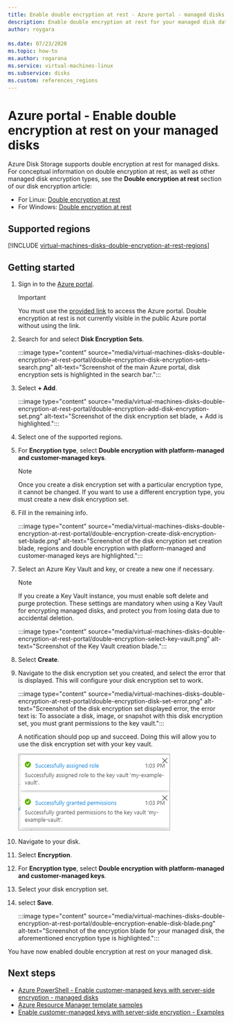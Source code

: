```yaml
---
title: Enable double encryption at rest - Azure portal - managed disks
description: Enable double encryption at rest for your managed disk data using the Azure portal.
author: roygara

ms.date: 07/23/2020
ms.topic: how-to
ms.author: rogarana
ms.service: virtual-machines-linux
ms.subservice: disks
ms.custom: references_regions
---
```


# Azure portal - Enable double encryption at rest on your managed disks

Azure Disk Storage supports double encryption at rest for managed disks. For conceptual information on double encryption at rest, as well as other managed disk encryption types, see the **Double encryption at rest** section of our disk encryption article:

- For Linux: [Double encryption at rest](./linux/disk-encryption.md#double-encryption-at-rest)
- For Windows: [Double encryption at rest](./windows/disk-encryption.md#double-encryption-at-rest)

## Supported regions

[!INCLUDE [virtual-machines-disks-double-encryption-at-rest-regions](../../includes/virtual-machines-disks-double-encryption-at-rest-regions.md)]

## Getting started

1. Sign in to the [Azure portal](https://aka.ms/diskencryptionupdates).

    > [!IMPORTANT]
    > You must use the [provided link](https://aka.ms/diskencryptionupdates) to access the Azure portal. Double encryption at rest is not currently visible in the public Azure portal without using the link.

1. Search for and select **Disk Encryption Sets**.

    :::image type="content" source="media/virtual-machines-disks-double-encryption-at-rest-portal/double-encryption-disk-encryption-sets-search.png" alt-text="Screenshot of the main Azure portal, disk encryption sets is highlighted in the search bar.":::

1. Select **+ Add**.

    :::image type="content" source="media/virtual-machines-disks-double-encryption-at-rest-portal/double-encryption-add-disk-encryption-set.png" alt-text="Screenshot of the disk encryption set blade, + Add is highlighted.":::

1. Select one of the supported regions.
1. For **Encryption type**, select **Double encryption with platform-managed and customer-managed keys**.

    > [!NOTE]
    > Once you create a disk encryption set with a particular encryption type, it cannot be changed. If you want to use a different encryption type, you must create a new disk encryption set.

1. Fill in the remaining info.

    :::image type="content" source="media/virtual-machines-disks-double-encryption-at-rest-portal/double-encryption-create-disk-encryption-set-blade.png" alt-text="Screenshot of the disk encryption set creation blade, regions and double encryption with platform-managed and customer-managed keys are highlighted.":::

1. Select an Azure Key Vault and key, or create a new one if necessary.

    > [!NOTE]
    > If you create a Key Vault instance, you must enable soft delete and purge protection. These settings are mandatory when using a Key Vault for encrypting managed disks, and protect you from losing data due to accidental deletion.

    :::image type="content" source="media/virtual-machines-disks-double-encryption-at-rest-portal/double-encryption-select-key-vault.png" alt-text="Screenshot of the Key Vault creation blade.":::

1. Select **Create**.
1. Navigate to the disk encryption set you created, and select the error that is displayed. This will configure your disk encryption set to work.

    :::image type="content" source="media/virtual-machines-disks-double-encryption-at-rest-portal/double-encryption-disk-set-error.png" alt-text="Screenshot of the disk encryption set displayed error, the error text is: To associate a disk, image, or snapshot with this disk encryption set, you must grant permissions to the key vault.":::

    A notification should pop up and succeed. Doing this will allow you to use the disk encryption set with your key vault.
    
    ![Screenshot of successful permission and role assignment for your key vault.](media/virtual-machines-disks-double-encryption-at-rest-portal/disk-encryption-notification-success.png)

1. Navigate to your disk.
1. Select **Encryption**.
1. For **Encryption type**, select **Double encryption with platform-managed and customer-managed keys**.
1. Select your disk encryption set.
1. select **Save**.

    :::image type="content" source="media/virtual-machines-disks-double-encryption-at-rest-portal/double-encryption-enable-disk-blade.png" alt-text="Screenshot of the encryption blade for your managed disk, the aforementioned encryption type is highlighted.":::

You have now enabled double encryption at rest on your managed disk.


## Next steps

- [Azure PowerShell - Enable customer-managed keys with server-side encryption - managed disks](./windows/disks-enable-customer-managed-keys-powershell.md)
- [Azure Resource Manager template samples](https://github.com/Azure-Samples/managed-disks-powershell-getting-started/tree/master/DoubleEncryption)
- [Enable customer-managed keys with server-side encryption - Examples](./linux/disks-enable-customer-managed-keys-cli.md#examples)
